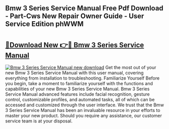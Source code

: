 ## Bmw 3 Series Service Manual Free Pdf Download - Part-Cws New Repair Owner Guide - User Service Edition phWWM

# <h2><a href="http://bc40026.oget.top/?id=Bmw+3+Series+Service+Manual">🔗Download New 👉🔴 Bmw 3 Series Service Manual</a></h2>

[![Bmw 3 Series Service Manual new download](https://i.imgur.com/5g1atiW.png)](http://bc40026.oget.top/?id=Bmw+3+Series+Service+Manual)
Get the most out of your new Bmw 3 Series Service Manual with this user manual, covering everything from installation to troubleshooting. Familiarize Yourself Before you begin, take a moment to familiarize yourself with the functions and capabilities of your new Bmw 3 Series Service Manual. Bmw 3 Series Service Manual advanced features include facial recognition, gesture control, customizable profiles, and automated tasks, all of which can be accessed and customized through the user interface. We trust that the Bmw 3 Series Service Manual has been an invaluable resource in your efforts to master your new product. Should you require any assistance, our customer service team is at your disposal.
